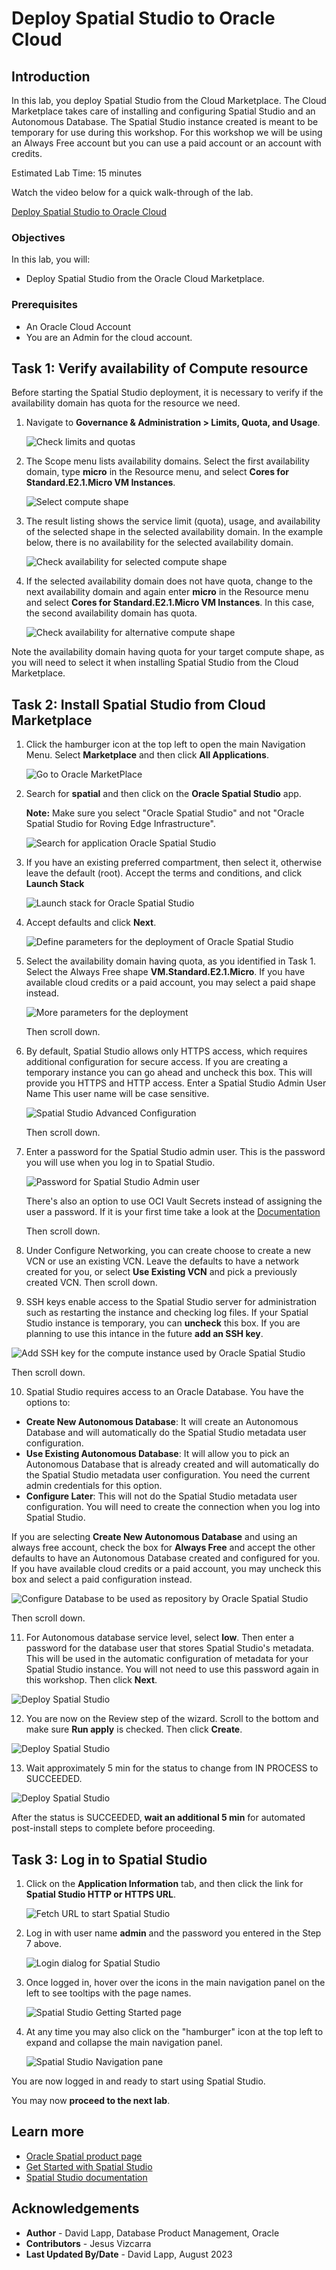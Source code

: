 # Deploy Spatial Studio to Oracle Cloud

## Introduction

In this lab, you deploy Spatial Studio from the Cloud Marketplace. The Cloud Marketplace takes care of installing and configuring Spatial Studio and an Autonomous Database. The Spatial Studio instance created is meant to be temporary for use during this workshop. For this workshop we will be using an Always Free account but you can use a paid account or an account with credits. 

Estimated Lab Time: 15 minutes

Watch the video below for a quick walk-through of the lab.

[Deploy Spatial Studio to Oracle Cloud](videohub:1_63orvw8q)

### Objectives

In this lab, you will:

* Deploy Spatial Studio from the Oracle Cloud Marketplace.

### Prerequisites

* An Oracle Cloud Account
* You are an Admin for the cloud account.

<!-- *This is the "fold" - below items are collapsed by default* -->

## Task 1: Verify availability of Compute resource

Before starting the Spatial Studio deployment, it is necessary to verify if the availability domain has quota for the resource we need.

1. Navigate to **Governance & Administration > Limits, Quota, and Usage**.

   ![Check limits and quotas](images/quota-01.png)

2. The Scope menu lists availability domains. Select the first availability domain, type **micro** in the Resource menu, and select **Cores for Standard.E2.1.Micro VM Instances**.

   ![Select compute shape](images/quota-02.png)

3. The result listing shows the service limit (quota), usage, and availability of the selected shape in the selected availability domain. In the example below, there is no availability for the selected availability domain.

   ![Check availability for selected compute shape](images/quota-03.png)

4. If the selected availability domain does not have quota, change to the next availability domain and again enter **micro** in the Resource menu and select **Cores for Standard.E2.1.Micro VM Instances**. In this case, the second availability domain has quota.

   ![Check availability for alternative compute shape](images/quota-04.png)

 Note the availability domain having quota for your target compute shape, as you will need to select it when installing Spatial Studio from the Cloud Marketplace.

## Task 2: Install Spatial Studio from Cloud Marketplace

1. Click the hamburger icon at the top left to open the main Navigation Menu. Select **Marketplace** and then click **All Applications**.

   ![Go to Oracle MarketPlace](images/mp-01.png)

2. Search for **spatial** and then click on the **Oracle Spatial Studio** app.

    **Note:**  Make sure you select "Oracle Spatial Studio" and not "Oracle Spatial Studio for Roving Edge Infrastructure".

   ![Search for application Oracle Spatial Studio](images/mp-02.png)

3. If you have an existing preferred compartment, then select it, otherwise leave the default (root). Accept the terms and conditions, and click **Launch Stack**

   ![Launch stack for Oracle Spatial Studio](images/mp-04.png)

4. Accept defaults and click **Next**.

   ![Define parameters for the deployment of Oracle Spatial Studio](images/mp-05.png)

5. Select the availability domain having quota, as you identified in Task 1.  Select the Always Free shape **VM.Standard.E2.1.Micro**. If you have available cloud credits or a paid account, you may select a paid shape instead.

   ![More parameters for the deployment](images/mp-06.png)

   Then scroll down.

6. By default, Spatial Studio allows only HTTPS access, which requires additional configuration for secure access. If you are creating a temporary instance you can go ahead and uncheck this box. This will provide you HTTPS and HTTP access. Enter a Spatial Studio Admin User Name This user name will be case sensitive.

   ![Spatial Studio Advanced Configuration](images/mp-07.png)

   Then scroll down.

7. Enter a password for the Spatial Studio admin user. This is the password you will use when you log in to Spatial Studio.

   ![Password for Spatial Studio Admin user](images/mp-07a.png)

   There's also an option to use OCI Vault Secrets instead of assigning the user a password. If it is your first time take a look at the [Documentation](https://docs.oracle.com/en-us/iaas/Content/KeyManagement/Tasks/managingsecrets.htm) 

   Then scroll down.

8. Under Configure Networking, you can create choose to create a new VCN or use an existing VCN. Leave the defaults to have a network created for you, or select **Use Existing VCN** and pick a previously created VCN. Then scroll down.

9.  SSH keys enable access to the Spatial Studio server for administration such as restarting the instance and checking log files. If your Spatial Studio instance is temporary, you can **uncheck** this box. If you are planning to use this intance in the future **add an SSH key**. 

   ![Add SSH key for the compute instance used by Oracle Spatial Studio](images/mp-09.png)

   Then scroll down.

10. Spatial Studio requires access to an Oracle Database. You have the options to: 

- **Create New Autonomous Database**: It will create an Autonomous Database and will automatically do the Spatial Studio metadata user configuration.
- **Use Existing Autonomous Database**: It will allow you to pick an Autonomous Database that is already created and will automatically do the Spatial Studio metadata user configuration. You need the current admin credentials for this option.  
- **Configure Later**: This will not do the Spatial Studio metadata user configuration. You will need to create the connection when you log into Spatial Studio. 

If you are selecting **Create New Autonomous Database** and using an always free account, check the box for **Always Free** and accept the other defaults to have an Autonomous Database created and configured for you. If you have available cloud credits or a paid account, you may uncheck this box and select a paid configuration instead.

   ![Configure Database to be used as repository by Oracle Spatial Studio](images/mp-11.png)

   Then scroll down.

11. For Autonomous database service level, select **low**. Then enter a password for the database user that stores Spatial Studio's metadata. This will be used in the automatic configuration of metadata for your Spatial Studio instance. You will not need to use this password again in this workshop. Then click **Next**.

   ![Deploy Spatial Studio](images/mp-12.png)

12. You are now on the Review step of the wizard. Scroll to the bottom and make sure **Run apply** is checked. Then click **Create**.

   ![Deploy Spatial Studio](images/mp-13.png)

13. Wait approximately 5 min for the status to change from IN PROCESS to SUCCEEDED.

   ![Deploy Spatial Studio](images/mp-14.png)

   After the status is SUCCEEDED, **wait an additional 5 min** for automated post-install steps to complete before proceeding.

## Task 3: Log in to Spatial Studio

1. Click on the **Application Information** tab, and then click the link for **Spatial Studio HTTP or HTTPS URL**.

   ![Fetch URL to start Spatial Studio](images/mp-15.png)

2. Log in with user name **admin** and the password you entered in the Step 7 above.

   ![Login dialog for Spatial Studio](images/mp-17.png)

3. Once logged in, hover over the icons in the main navigation panel on the left to see tooltips with the page names.

   ![Spatial Studio Getting Started page](images/mp-19.png)

4. At any time you may also click on the "hamburger" icon at the top left to expand and collapse the main navigation panel.

   ![Spatial Studio Navigation pane](images/mp-20.png)

You are now logged in and ready to start using Spatial Studio.

You may now **proceed to the next lab**.

## Learn more

* [Oracle Spatial product page](https://www.oracle.com/database/spatial)
* [Get Started with Spatial Studio](https://www.oracle.com/database/technologies/spatial-studio/get-started.html)
* [Spatial Studio documentation](https://docs.oracle.com/en/database/oracle/spatial-studio)

## Acknowledgements

* **Author** - David Lapp, Database Product Management, Oracle
* **Contributors** - Jesus Vizcarra
* **Last Updated By/Date** - David Lapp, August 2023
